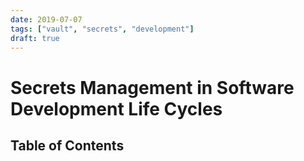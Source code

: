 ```yaml
---
date: 2019-07-07
tags: ["vault", "secrets", "development"]
draft: true
---
```


# Secrets Management in Software Development Life Cycles

## Table of Contents

<!-- START doctoc generated TOC please keep comment here to allow auto update -->
<!-- DON'T EDIT THIS SECTION, INSTEAD RE-RUN doctoc TO UPDATE -->

<!-- END doctoc generated TOC please keep comment here to allow auto update -->

